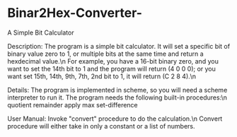 # Binar2Hex-Converter-
A Simple Bit Calculator 

Description:
The program is a simple bit calculator. It will set a specific bit of binary value zero to 1, or multiple bits at the same time and return a hexdecimal value.\n
For example, you have a 16-bit binary zero, and you want to set the 14th bit to 1 and the program will return (4 0 0 0); or you want set 15th, 14th, 9th, 7th, 2nd bit to 1, it will return (C 2 8 4).\n

Details:
The program is implemented in scheme, so you will need a scheme interpreter to run it.
The program needs the following built-in procedures:\n
  quotient
	remainder
	apply
	max
	set-difference
  
  User Manual:
  Invoke "convert" procedure to do the calculation.\n
  Convert procedure will either take in only a constant or a list of numbers.
